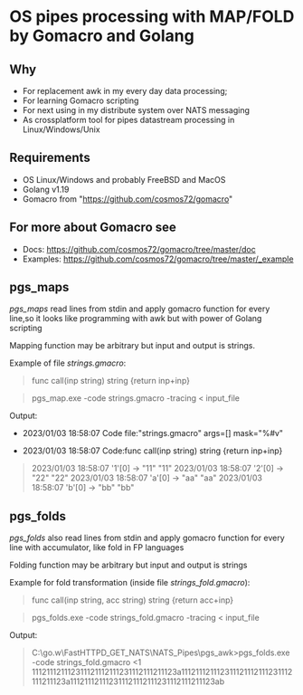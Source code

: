 # OS pipes processing with MAP/FOLD by Gomacro and Golang
## Why
- For replacement awk in my every day data processing;
- For learning Gomacro scripting
- For next using in my distribute system over NATS messaging
- As crossplatform tool for pipes datastream processing in Linux/Windows/Unix 

## Requirements
- OS Linux/Windows and probably FreeBSD and MacOS
- Golang v1.19
- Gomacro from "https://github.com/cosmos72/gomacro"

## For more about Gomacro see 
- Docs: https://github.com/cosmos72/gomacro/tree/master/doc
- Examples: https://github.com/cosmos72/gomacro/tree/master/_example

## pgs_maps 

*pgs_maps* read lines from stdin and apply gomacro function for every line,so it looks like programming with awk but with power of Golang scripting

Mapping function may be arbitrary but input and output is strings.  

Example of file *strings.gmacro*: 
> func call(inp string) string {return inp+inp}

> pgs_map.exe -code strings.gmacro -tracing  < input_file
>
 Output:
- 2023/01/03 18:58:07 Code file:"strings.gmacro" args=[] mask="%#v" 
+ 2023/01/03 18:58:07 Code:func call(inp string) string {return inp+inp}
> 2023/01/03 18:58:07 '1'[0] -> "11"
> "11"
> 2023/01/03 18:58:07 '2'[0] -> "22"
> "22"
> 2023/01/03 18:58:07 'a'[0] -> "aa"
> "aa"
> 2023/01/03 18:58:07 'b'[0] -> "bb"
> "bb" 

## pgs_folds

*pgs_folds* also read lines from stdin and apply gomacro function for every line with accumulator, like fold in FP languages

Folding function may be arbitrary but input and output is strings

Example for fold transformation (inside file *strings_fold.gmacro*):
> func call(inp string, acc string) string {return acc+inp}

> pgs_folds.exe -code strings_fold.gmacro -tracing < input_file
 
 Output:
>  C:\go.w\FastHTTPD_GET_NATS\NATS_Pipes\pgs_awk>pgs_folds.exe -code strings_fold.gmacro  <1 
>  111211121112311121112111231112111211123a111211121112311121112111231112111211123a111211121112311121112111231112111211123ab

